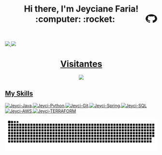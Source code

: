  <header>
 <h1> Hi there, I'm Jeyciane Faria! :computer: :rocket: <img align="right" alt="Jeyci-Js" height="30" width="40" src = "https://raw.githubusercontent.com/devicons/devicon/master/icons/github/github-original.svg"></h1> 
</header>
 
 <div>
  <a href="https://github.com/JeycianeFaria">
  <img height = "165em" src = "https://github-readme-stats.vercel.app/api?username=JeycianeFaria&show_icons=true&theme=dracula&include_all_commits=true&count_private=true" />
  <img height = "165em" src = "https://github-readme-stats.vercel.app/api/top-langs/?username=JeycianeFaria&layout=compact&langs_count=16&theme=dracula" />
</div>
 
 <div>
 <h1 align="center"> Visitantes </h1>
 <p align="center">   
 <img alingn="center" src="https://profile-counter.glitch.me/JeycianeFaria/count.svg" /></p>
 </div>
 
 <div>
  <h2>My Skills</h2>
 
  <img align="center" alt="Jeyci-Java" height="30" width="40" src="https://cdn.jsdelivr.net/gh/devicons/devicon/icons/java/java-original.svg">
  <img align="center" alt="Jeyci-Python" height="30" width="40" src="https://cdn.jsdelivr.net/gh/devicons/devicon/icons/python/python-original-wordmark.svg">
  <img align="center" alt="Jeyci-Git" height="30" width="40" src = https://cdn.jsdelivr.net/gh/devicons/devicon/icons/git/git-original.svg>
  <img align="center" alt="Jeyci-Spring" height="30" width="40" src="https://cdn.jsdelivr.net/gh/devicons/devicon/icons/spring/spring-original.svg">
  <img align="center" alt="Jeyci-SQL" height="30" width="40" src = "https://cdn.jsdelivr.net/gh/devicons/devicon/icons/mysql/mysql-original.svg">
  <img align="center" alt="Jeyci-AWS" height="30" width="40"  src="https://cdn.jsdelivr.net/gh/devicons/devicon/icons/amazonwebservices/amazonwebservices-plain-wordmark.svg">
  <img align="center" alt="Jeyci-TERRAFORM" height="30" width="40"  src="https://cdn.jsdelivr.net/gh/devicons/devicon/icons/terraform/terraform-original.svg">
 
 
          
         
  
 </div>
 

 

![Snake animation](https://github.com/JeycianeFaria/JeycianeFaria/blob/output/github-contribution-grid-snake.svg)

</div>

